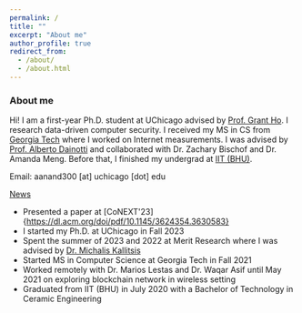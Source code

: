 ```yaml
---
permalink: /
title: ""
excerpt: "About me"
author_profile: true
redirect_from: 
  - /about/
  - /about.html
---
```


### About me
<!-- Hi! I am Aniket, a Master's student at [Georgia Tech](https://www.gatech.edu/) advised by [Professor Alberto Dainotti](https://faculty.cc.gatech.edu/~adainotti6/). I am studying Computer Science and specializing in Computing Systems. My research interest lies in Internet Measurement, Internet-Wide Computer Networks and Security. Recently, my research has focused on classifying major networks at various geolocations, identifying internet outages, and exploring internet-wide scanners. -->

Hi! I am a first-year Ph.D. student at UChicago advised by [Prof. Grant Ho](https://people.cs.uchicago.edu/~grantho/). I research data-driven computer security.
I received my MS in CS from [Georgia Tech](https://www.cc.gatech.edu/) where I worked on Internet measurements. I was advised by [Prof. Alberto Dainotti](https://faculty.cc.gatech.edu/~adainotti6/) and collaborated with Dr. Zachary Bischof and Dr. Amanda Meng. 
Before that, I finished my undergrad at [IIT (BHU)](https://iitbhu.ac.in/).

Email: aanand300 [at] uchicago [dot] edu

<ins>News</ins>
* Presented a paper at [CoNEXT'23]{https://dl.acm.org/doi/pdf/10.1145/3624354.3630583}
* I started my Ph.D. at UChicago in Fall 2023
* Spent the summer of 2023 and 2022 at Merit Research where I was advised by [Dr. Michalis Kallitsis](http://www-personal.umich.edu/~mgkallit/)
* Started MS in Computer Science at Georgia Tech in Fall 2021
* Worked remotely with Dr. Marios Lestas and Dr. Waqar Asif until May 2021 on exploring blockchain network in wireless setting
* Graduated from IIT (BHU) in July 2020 with a Bachelor of Technology in Ceramic Engineering
